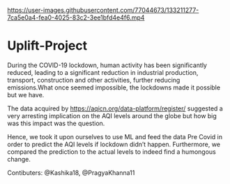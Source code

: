 

https://user-images.githubusercontent.com/77044673/133211277-7ca5e0a4-fea0-4025-83c2-3ee1bfd4e4f6.mp4

# Uplift-Project

During the COVID-19 lockdown, human activity has been significantly reduced, leading to a significant reduction in industrial production, transport, construction and other activities, further reducing emissions.What once seemed impossible, the lockdowns made it possible but we have.


The data acquired by https://aqicn.org/data-platform/register/ suggested a very arresting implication on the AQI levels around the globe but how big was this impact was the question.

Hence, we took it upon ourselves to use ML and feed the data Pre Covid in order to predict the AQI levels if lockdown didn’t happen. Furthermore, we compared the prediction to the actual levels to indeed find a humongous change. 

Contibuters: @Kashika18, @PragyaKhanna11
